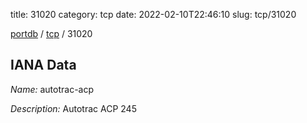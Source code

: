 title: 31020
category: tcp
date: 2022-02-10T22:46:10
slug: tcp/31020

[portdb](/) / [tcp](/category/tcp.html) / 31020


## IANA Data

_Name:_ autotrac-acp

_Description:_ Autotrac ACP 245

